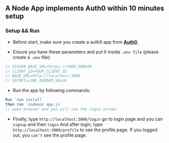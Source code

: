 ## A Node App implements Auth0 within 10 minutes setup

### Setup && Run

- Before start, make sure you create a auth0 app from <strong><a href="https://auth0.com/" target="_blank">Auth0</a></strong>,

- Ensure you have these parameters and put it inside `.env file` (please create a `.env` file):

```js
// ISSUER_BASE_URL=https://YOUR_DOMAIN 
// CLIENT_ID=YOUR_CLIENT_ID
// BASE_URL=http://localhost:3000
// SECRET=LONG_RANDOM_VALUE
```

- Run the app by following commands:

```js
Run `npm install`
then run `nodemon app.js`
// open browser and you will see the login screen
```

- Finally, type `http://localhost:3000/login` go to login page and you can `signup` and then `login`
And after login, type `http://localhost:3000/profile` to see the profile page. If you logged out, you `can't` see the profile page.
